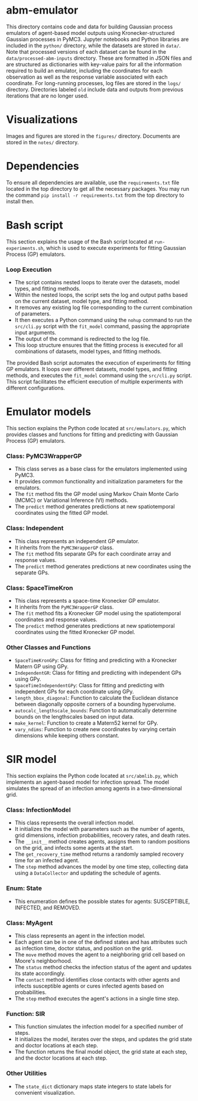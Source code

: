 # abm-emulator
This directory contains code and data for building Gaussian process emulators of agent-based model outputs
using Kronecker-structured Gaussian processes in PyMC3. Jupyter notebooks and Python libraries are included in the `python/` directory, while the datasets are stored in `data/`. Note that processed versions of each dataset can be found in the `data/processed-abm-inputs` directory. These are formatted in JSON files and are structured as dictionaries with key-value pairs for all the information required to build an emulator, including the coordinates for each observation as well as the response variable associated with each coordinate. For long-running processes, log files are stored in the `logs/` directory. Directories labeled `old` include data and outputs from previous iterations that are no longer used.

# Visualizations
Images and figures are stored in the `figures/` directory. Documents are stored in the `notes/` directory.

# Dependencies
To ensure all dependencies are available, use the `requirements.txt` file located in the top directory to get all the necessary packages. You may run the command `pip install -r requirements.txt` from the top directory to install then.

# Bash script
This section explains the usage of the Bash script located at `run-experiments.sh`, which is used to execute experiments for fitting Gaussian Process (GP) emulators.

### Loop Execution
- The script contains nested loops to iterate over the datasets, model types, and fitting methods.
- Within the nested loops, the script sets the log and output paths based on the current dataset, model type, and fitting method.
- It removes any existing log file corresponding to the current combination of parameters.
- It then executes a Python command using the `nohup` command to run the `src/cli.py` script with the `fit_model` command, passing the appropriate input arguments.
- The output of the command is redirected to the log file.
- This loop structure ensures that the fitting process is executed for all combinations of datasets, model types, and fitting methods.

The provided Bash script automates the execution of experiments for fitting GP emulators. It loops over different datasets, model types, and fitting methods, and executes the `fit_model` command using the `src/cli.py` script. This script facilitates the efficient execution of multiple experiments with different configurations.

# Emulator models
This section explains the Python code located at `src/emulators.py`, which provides classes and functions for fitting and predicting with Gaussian Process (GP) emulators.

### Class: PyMC3WrapperGP
- This class serves as a base class for the emulators implemented using PyMC3.
- It provides common functionality and initialization parameters for the emulators.
- The `fit` method fits the GP model using Markov Chain Monte Carlo (MCMC) or Variational Inference (VI) methods.
- The `predict` method generates predictions at new spatiotemporal coordinates using the fitted GP model.

### Class: Independent
- This class represents an independent GP emulator.
- It inherits from the `PyMC3WrapperGP` class.
- The `fit` method fits separate GPs for each coordinate array and response values.
- The `predict` method generates predictions at new coordinates using the separate GPs.

### Class: SpaceTimeKron
- This class represents a space-time Kronecker GP emulator.
- It inherits from the `PyMC3WrapperGP` class.
- The `fit` method fits a Kronecker GP model using the spatiotemporal coordinates and response values.
- The `predict` method generates predictions at new spatiotemporal coordinates using the fitted Kronecker GP model.

### Other Classes and Functions
- `SpaceTimeKronGPy`: Class for fitting and predicting with a Kronecker Matern GP using GPy.
- `IndependentGR`: Class for fitting and predicting with independent GPs using GPy.
- `SpaceTimeIndependentGPy`: Class for fitting and predicting with independent GPs for each coordinate using GPy.
- `length_bbox_diagonal`: Function to calculate the Euclidean distance between diagonally opposite corners of a bounding hypervolume.
- `autocalc_lengthscale_bounds`: Function to automatically determine bounds on the lengthscales based on input data.
- `make_kernel`: Function to create a Matern52 kernel for GPy.
- `vary_ndims`: Function to create new coordinates by varying certain dimensions while keeping others constant.


# SIR model
This section explains the Python code located at `src/abmlib.py`, which implements an agent-based model for infection spread. The model simulates the spread of an infection among agents in a two-dimensional grid.

### Class: InfectionModel
- This class represents the overall infection model.
- It initializes the model with parameters such as the number of agents, grid dimensions, infection probabilities, recovery rates, and death rates.
- The `__init__` method creates agents, assigns them to random positions on the grid, and infects some agents at the start.
- The `get_recovery_time` method returns a randomly sampled recovery time for an infected agent.
- The `step` method advances the model by one time step, collecting data using a `DataCollector` and updating the schedule of agents.

### Enum: State
- This enumeration defines the possible states for agents: SUSCEPTIBLE, INFECTED, and REMOVED.

### Class: MyAgent
- This class represents an agent in the infection model.
- Each agent can be in one of the defined states and has attributes such as infection time, doctor status, and position on the grid.
- The `move` method moves the agent to a neighboring grid cell based on Moore's neighborhood.
- The `status` method checks the infection status of the agent and updates its state accordingly.
- The `contact` method identifies close contacts with other agents and infects susceptible agents or cures infected agents based on probabilities.
- The `step` method executes the agent's actions in a single time step.

### Function: SIR
- This function simulates the infection model for a specified number of steps.
- It initializes the model, iterates over the steps, and updates the grid state and doctor locations at each step.
- The function returns the final model object, the grid state at each step, and the doctor locations at each step.

### Other Utilities
- The `state_dict` dictionary maps state integers to state labels for convenient visualization.
